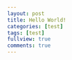 ```yaml
---
layout: post
title: Hello World!
categories: [test]
tags: [test]
fullview: true
comments: true
---
```



